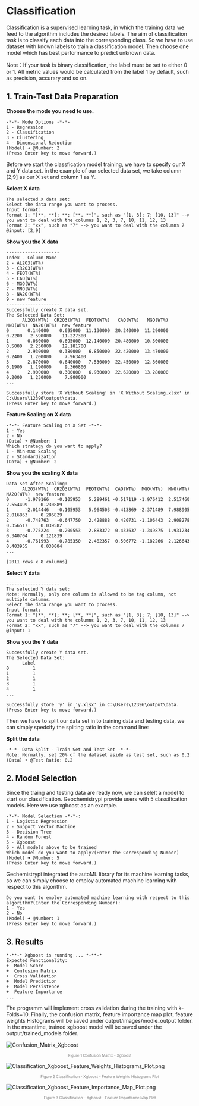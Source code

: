 # Classification

Classification is a supervised learning task, in which the training data we feed to the algorithm includes the desired labels. The aim of classification task is to classify each data into the corresponding class. So we have to use dataset with known labels to train a classification model. Then choose one model which has best performance to predict unknown data.

Note：If your task is binary classification, the label must be set to either 0 or 1. All metric values would be calculated from the label 1 by default, such as precision, accurary and so on.

## 1. Train-Test Data Preparation
**Choose the mode you need to use.**

```
-*-*- Mode Options -*-*-
1 - Regression
2 - Classification
3 - Clustering
4 - Dimensional Reduction
(Model) ➜ @Number: 2
(Press Enter key to move forward.)
```

Before we start the classfication model training, we have to specify our X and Y data set. in the example of our selected data set, we take column [2,9] as our X set and column 1 as Y.

**Select X data**
```
The selected X data set:
Select the data range you want to process.
Input format:
Format 1: "[**, **]; **; [**, **]", such as "[1, 3]; 7; [10, 13]" --> you want to deal with the columns 1, 2, 3, 7, 10, 11, 12, 13
Format 2: "xx", such as "7" --> you want to deal with the columns 7
@input: [2,9]
```
**Show you the X data**
```
--------------------
Index - Column Name
2 - AL2O3(WT%)
3 - CR2O3(WT%)
4 - FEOT(WT%)
5 - CAO(WT%)
6 - MGO(WT%)
7 - MNO(WT%)
8 - NA2O(WT%)
9 - new feature
--------------------
Successfully create X data set.
The Selected Data Set:
      AL2O3(WT%)  CR2O3(WT%)  FEOT(WT%)   CAO(WT%)   MGO(WT%)  MNO(WT%)  NA2O(WT%)  new feature
0       0.140000    0.695000  11.130000  20.240000  11.290000    0.2200   2.590000    11.227300
1       0.060000    0.695000  12.140000  20.480000  10.300000    0.5000   2.250000    12.181700
2       2.930000    0.380000   6.850000  22.420000  13.470000    0.2400   1.200000     7.963400
3       2.870000    0.640000   7.530000  22.450000  12.860000    0.1900   1.190000     9.366800
4       2.900000    0.300000   6.930000  22.620000  13.280000    0.2000   1.230000     7.800000
...

Successfully store 'X Without Scaling' in 'X Without Scaling.xlsx' in C:\Users\12396\output\data.
(Press Enter key to move forward.)
```
**Feature Scaling on X data**
```
-*-*- Feature Scaling on X Set -*-*-
1 - Yes
2 - No
(Data) ➜ @Number: 1
Which strategy do you want to apply?
1 - Min-max Scaling
2 - Standardization
(Data) ➜ @Number: 2
```
**Show you the scaling X data**
```
Data Set After Scaling:
      AL2O3(WT%)  CR2O3(WT%)  FEOT(WT%)  CAO(WT%)  MGO(WT%)  MNO(WT%)  NA2O(WT%)  new feature
0      -1.979166   -0.105953   5.289461 -0.517119 -1.976412  2.517460   2.554499     0.230889
1      -2.014446   -0.105953   5.964503 -0.413869 -2.371489  7.988905   2.016863     0.286829
2      -0.748763   -0.647750   2.428888  0.420731 -1.106443  2.908278   0.356517     0.039582
3      -0.775224   -0.200553   2.883372  0.433637 -1.349875  1.931234   0.340704     0.121839
4      -0.761993   -0.785350   2.482357  0.506772 -1.182266  2.126643   0.403955     0.030004
...

[2011 rows x 8 columns]
```
**Select Y data**
```
--------------------
The selected Y data set:
Note: Normally, only one column is allowed to be tag column, not multiple columns.
Select the data range you want to process.
Input format:
Format 1: "[**, **]; **; [**, **]", such as "[1, 3]; 7; [10, 13]" --> you want to deal with the columns 1, 2, 3, 7, 10, 11, 12, 13
Format 2: "xx", such as "7" --> you want to deal with the columns 7
@input: 1
```
**Show you the Y data**
```
Successfully create Y data set.
The Selected Data Set:
      Label
0         1
1         1
2         1
3         1
4         1
...

Successfully store 'y' in 'y.xlsx' in C:\Users\12396\output\data.
(Press Enter key to move forward.)
```

Then we have to split our data set in to training data and testing data, we can simply spedcify the spliting ratio in the command line:

**Split the data**

    -*-*- Data Split - Train Set and Test Set -*-*-
    Note: Normally, set 20% of the dataset aside as test set, such as 0.2
    (Data) ➜ @Test Ratio: 0.2


## 2. Model Selection

Since the traing and testing data are ready now, we can selelt a model to start our classification. Geochemistrypi provide users with 5 classification models. Here we use xgboost as an example.

    -*-*- Model Selection -*-*-:
    1 - Logistic Regression
    2 - Support Vector Machine
    3 - Decision Tree
    4 - Random Forest
    5 - Xgboost
    6 - All models above to be trained
    Which model do you want to apply?(Enter the Corresponding Number)
    (Model) ➜ @Number: 5
    (Press Enter key to move forward.)

Gechemistrypi integrated the autoML library for its machine learning tasks, so we can simply choose to employ automated machine learning with respect to this algorithm.

    Do you want to employ automated machine learning with respect to this algorithm?(Enter the Corresponding Number):
    1 - Yes
    2 - No
    (Model) ➜ @Number: 1
    (Press Enter key to move forward.)



## 3. Results

    *-**-* Xgboost is running ... *-**-*
    Expected Functionality:
    +  Model Score
    +  Confusion Matrix
    +  Cross Validation
    +  Model Prediction
    +  Model Persistence
    +  Feature Importance
    ...

The programm will implement cross validation during the training with k-Folds=10. Finally, the confusion matrix, feature importance map plot, feature weights Histograms will be saved under output/images/modle_output folder. In the meantime, trained xgboost model will be saved under the output/trained_models folder.

![Confusion_Matrix_Xgboost](https://github.com/ZJUEarthData/geochemistrypi/assets/66779478/9a492532-f148-4db7-a8c6-cc234cb01b5b)

<font color=gray size=1><center>Figure 1 Confusion Matrix - Xgboost</center></font>

![Classification_Xgboost_Feature_Weights_Histograms_Plot.png](https://github.com/ZJUEarthData/geochemistrypi/assets/66779478/23471f65-11b3-4eb4-b744-7c2cc7ed33e7)

<font color=gray size=1><center>Figure 2 Classification - Xgboost - Feature Weights Histograms Plot</center></font>

![Classification_Xgboost_Feature_Importance_Map_Plot.png](https://github.com/ZJUEarthData/geochemistrypi/assets/66779478/bd9c17ff-accb-4f34-9c35-3f09315d70cd)

<font color=gray size=1><center>Figure 3 Classification - Xgboost - Feature Importance Map Plot</center></font>
